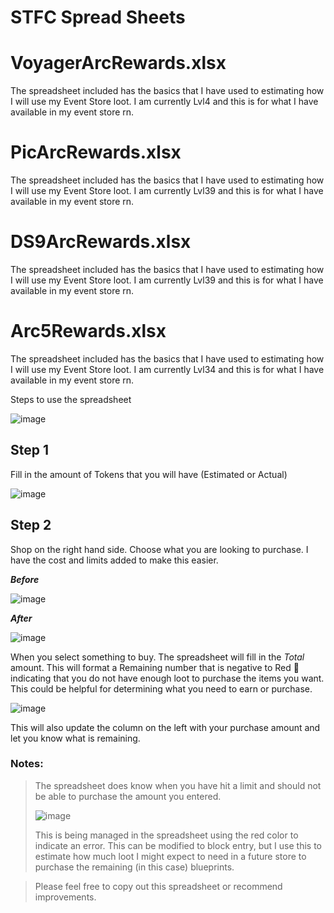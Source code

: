 # STFC Spread Sheets

# VoyagerArcRewards.xlsx  
The spreadsheet included has the basics that I have used to estimating how I will use my Event Store loot.  I am currently Lvl4 and this is for what I have available in my event store rn.  

# PicArcRewards.xlsx  
The spreadsheet included has the basics that I have used to estimating how I will use my Event Store loot.  I am currently Lvl39 and this is for what I have available in my event store rn.  

# DS9ArcRewards.xlsx  
The spreadsheet included has the basics that I have used to estimating how I will use my Event Store loot.  I am currently Lvl39 and this is for what I have available in my event store rn.  

# Arc5Rewards.xlsx  
The spreadsheet included has the basics that I have used to estimating how I will use my Event Store loot.  I am currently Lvl34 and this is for what I have available in my event store rn.  

Steps to use the spreadsheet

![image](https://user-images.githubusercontent.com/32071713/132578024-ed90ef89-25d4-40d9-8759-1ebb40591593.png)


## Step 1
Fill in the amount of Tokens that you will have (Estimated or Actual)

![image](https://user-images.githubusercontent.com/32071713/132560388-41e1866a-0e99-4852-8ecb-d95d71c8bd16.png)

## Step 2
Shop on the right hand side.  Choose what you are looking to purchase.  I have the cost and limits added to make this easier.  

**_Before_**

![image](https://user-images.githubusercontent.com/32071713/132560722-522c7774-8183-4260-9fea-70d6caa69d53.png)

**_After_**

![image](https://user-images.githubusercontent.com/32071713/132560790-26d7a58f-4723-4119-9394-f89ec9f2c58b.png)

When you select something to buy.  The spreadsheet will fill in the *Total* amount.  This will format a Remaining number that is negative to Red :red_circle: indicating that you do not have enough loot to purchase the items you want.  This could be helpful for determining what you need to earn or purchase.    

![image](https://user-images.githubusercontent.com/32071713/132560861-c58cef2c-da93-432b-8759-783d293a5c2f.png)

This will also update the column on the left with your purchase amount and let you know what is remaining.  

### Notes:  

> The spreadsheet does know when you have hit a limit and should not be able to purchase the amount you entered.
>
> ![image](https://user-images.githubusercontent.com/32071713/132561487-a16b413e-3ec2-402c-bc2f-679be28adf00.png)
>
> This is being managed in the spreadsheet using the red color to indicate an error.  This can be modified to block entry, but I use this to estimate how much loot I might expect to need in a future store to purchase the remaining (in this case) blueprints.

> Please feel free to copy out this spreadsheet or recommend improvements.
